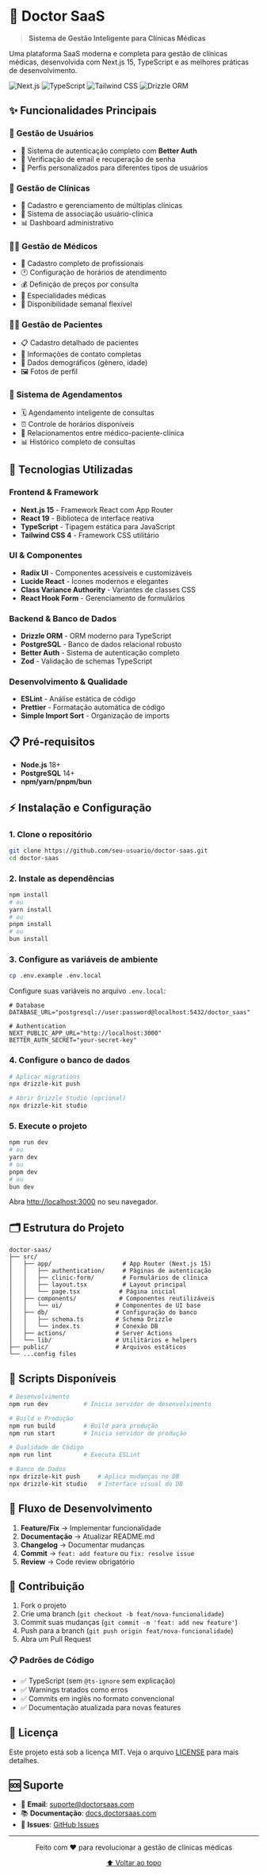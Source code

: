 # 🏥 Doctor SaaS

> **Sistema de Gestão Inteligente para Clínicas Médicas**

Uma plataforma SaaS moderna e completa para gestão de clínicas médicas, desenvolvida com Next.js 15, TypeScript e as melhores práticas de desenvolvimento.

![Next.js](https://img.shields.io/badge/Next.js-15.3.2-000000?style=for-the-badge&logo=next.js&logoColor=white)
![TypeScript](https://img.shields.io/badge/TypeScript-5.0-3178C6?style=for-the-badge&logo=typescript&logoColor=white)
![Tailwind CSS](https://img.shields.io/badge/Tailwind_CSS-4.0-38B2AC?style=for-the-badge&logo=tailwind-css&logoColor=white)
![Drizzle ORM](https://img.shields.io/badge/Drizzle_ORM-0.44.0-green?style=for-the-badge)

## ✨ Funcionalidades Principais

### 👥 **Gestão de Usuários**

- 🔐 Sistema de autenticação completo com **Better Auth**
- 📧 Verificação de email e recuperação de senha
- 👤 Perfis personalizados para diferentes tipos de usuários

### 🏥 **Gestão de Clínicas**

- 🏢 Cadastro e gerenciamento de múltiplas clínicas
- 👥 Sistema de associação usuário-clínica
- 📊 Dashboard administrativo

### 👨‍⚕️ **Gestão de Médicos**

- 📝 Cadastro completo de profissionais
- 🕐 Configuração de horários de atendimento
- 💰 Definição de preços por consulta
- 🎯 Especialidades médicas
- 📅 Disponibilidade semanal flexível

### 👩‍💼 **Gestão de Pacientes**

- 📋 Cadastro detalhado de pacientes
- 📱 Informações de contato completas
- 🧬 Dados demográficos (gênero, idade)
- 🖼️ Fotos de perfil

### 📅 **Sistema de Agendamentos**

- 🗓️ Agendamento inteligente de consultas
- ⏰ Controle de horários disponíveis
- 🔄 Relacionamentos entre médico-paciente-clínica
- 📊 Histórico completo de consultas

## 🚀 Tecnologias Utilizadas

### **Frontend & Framework**

- **Next.js 15** - Framework React com App Router
- **React 19** - Biblioteca de interface reativa
- **TypeScript** - Tipagem estática para JavaScript
- **Tailwind CSS 4** - Framework CSS utilitário

### **UI & Componentes**

- **Radix UI** - Componentes acessíveis e customizáveis
- **Lucide React** - Ícones modernos e elegantes
- **Class Variance Authority** - Variantes de classes CSS
- **React Hook Form** - Gerenciamento de formulários

### **Backend & Banco de Dados**

- **Drizzle ORM** - ORM moderno para TypeScript
- **PostgreSQL** - Banco de dados relacional robusto
- **Better Auth** - Sistema de autenticação completo
- **Zod** - Validação de schemas TypeScript

### **Desenvolvimento & Qualidade**

- **ESLint** - Análise estática de código
- **Prettier** - Formatação automática de código
- **Simple Import Sort** - Organização de imports

## 📋 Pré-requisitos

- **Node.js** 18+
- **PostgreSQL** 14+
- **npm/yarn/pnpm/bun**

## ⚡ Instalação e Configuração

### 1. **Clone o repositório**

```bash
git clone https://github.com/seu-usuario/doctor-saas.git
cd doctor-saas
```

### 2. **Instale as dependências**

```bash
npm install
# ou
yarn install
# ou
pnpm install
# ou
bun install
```

### 3. **Configure as variáveis de ambiente**

```bash
cp .env.example .env.local
```

Configure suas variáveis no arquivo `.env.local`:

```env
# Database
DATABASE_URL="postgresql://user:password@localhost:5432/doctor_saas"

# Authentication
NEXT_PUBLIC_APP_URL="http://localhost:3000"
BETTER_AUTH_SECRET="your-secret-key"
```

### 4. **Configure o banco de dados**

```bash
# Aplicar migrations
npx drizzle-kit push

# Abrir Drizzle Studio (opcional)
npx drizzle-kit studio
```

### 5. **Execute o projeto**

```bash
npm run dev
# ou
yarn dev
# ou
pnpm dev
# ou
bun dev
```

Abra [http://localhost:3000](http://localhost:3000) no seu navegador.

## 🗂️ Estrutura do Projeto

```
doctor-saas/
├── src/
│   ├── app/                    # App Router (Next.js 15)
│   │   ├── authentication/     # Páginas de autenticação
│   │   ├── clinic-form/        # Formulários de clínica
│   │   ├── layout.tsx          # Layout principal
│   │   └── page.tsx           # Página inicial
│   ├── components/            # Componentes reutilizáveis
│   │   └── ui/               # Componentes de UI base
│   ├── db/                   # Configuração do banco
│   │   ├── schema.ts         # Schema Drizzle
│   │   └── index.ts          # Conexão DB
│   ├── actions/              # Server Actions
│   └── lib/                  # Utilitários e helpers
├── public/                   # Arquivos estáticos
└── ...config files
```

## 🎯 Scripts Disponíveis

```bash
# Desenvolvimento
npm run dev          # Inicia servidor de desenvolvimento

# Build e Produção
npm run build        # Build para produção
npm run start        # Inicia servidor de produção

# Qualidade de Código
npm run lint         # Executa ESLint

# Banco de Dados
npx drizzle-kit push     # Aplica mudanças no DB
npx drizzle-kit studio   # Interface visual do DB
```

## 🔄 Fluxo de Desenvolvimento

1. **Feature/Fix** → Implementar funcionalidade
2. **Documentação** → Atualizar README.md
3. **Changelog** → Documentar mudanças
4. **Commit** → `feat: add feature` ou `fix: resolve issue`
5. **Review** → Code review obrigatório

## 🤝 Contribuição

1. Fork o projeto
2. Crie uma branch (`git checkout -b feat/nova-funcionalidade`)
3. Commit suas mudanças (`git commit -m 'feat: add new feature'`)
4. Push para a branch (`git push origin feat/nova-funcionalidade`)
5. Abra um Pull Request

### 📋 **Padrões de Código**

- ✅ TypeScript (sem `@ts-ignore` sem explicação)
- ✅ Warnings tratados como erros
- ✅ Commits em inglês no formato convencional
- ✅ Documentação atualizada para novas features

## 📄 Licença

Este projeto está sob a licença MIT. Veja o arquivo [LICENSE](LICENSE) para mais detalhes.

## 🆘 Suporte

- 📧 **Email**: suporte@doctorsaas.com
- 📚 **Documentação**: [docs.doctorsaas.com](https://docs.doctorsaas.com)
- 🐛 **Issues**: [GitHub Issues](https://github.com/seu-usuario/doctor-saas/issues)

---

<div align="center">
  <p>Feito com ❤️ para revolucionar a gestão de clínicas médicas</p>
  <p>
    <a href="#top">⬆️ Voltar ao topo</a>
  </p>
</div>
